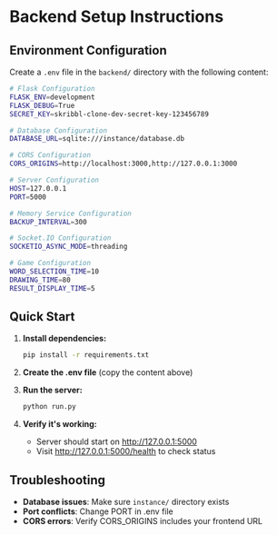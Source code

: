 # Backend Setup Instructions

## Environment Configuration

Create a `.env` file in the `backend/` directory with the following content:

```bash
# Flask Configuration
FLASK_ENV=development
FLASK_DEBUG=True
SECRET_KEY=skribbl-clone-dev-secret-key-123456789

# Database Configuration
DATABASE_URL=sqlite:///instance/database.db

# CORS Configuration
CORS_ORIGINS=http://localhost:3000,http://127.0.0.1:3000

# Server Configuration
HOST=127.0.0.1
PORT=5000

# Memory Service Configuration
BACKUP_INTERVAL=300

# Socket.IO Configuration
SOCKETIO_ASYNC_MODE=threading

# Game Configuration
WORD_SELECTION_TIME=10
DRAWING_TIME=80
RESULT_DISPLAY_TIME=5
```

## Quick Start

1. **Install dependencies:**
   ```bash
   pip install -r requirements.txt
   ```

2. **Create the .env file** (copy the content above)

3. **Run the server:**
   ```bash
   python run.py
   ```

4. **Verify it's working:**
   - Server should start on http://127.0.0.1:5000
   - Visit http://127.0.0.1:5000/health to check status

## Troubleshooting

- **Database issues**: Make sure `instance/` directory exists
- **Port conflicts**: Change PORT in .env file
- **CORS errors**: Verify CORS_ORIGINS includes your frontend URL 